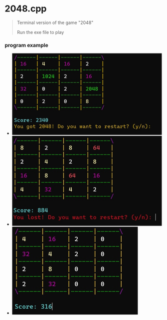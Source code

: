 # 2048.cpp
>Terminal version of the game "2048"
>
>Run the exe file to play

<h3>program example</h3>

<div>
  <ul>
    <li list-style-type: none;><img src="images/gameplay.jpg"></li>
    <li list-style-type: none;><img src="images/won.jpg"></li>
    <li list-style-type: none;><img src="images/lost.jpg"></li>
  </ul>
</div>
